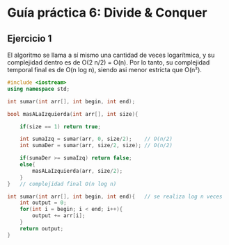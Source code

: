# Guía práctica 6: Divide & Conquer

## Ejercicio 1

El algoritmo se llama a sí mismo una cantidad de veces logarítmica, y su complejidad dentro es de O(2 n/2) = O(n). Por lo tanto, su complejidad temporal final es de O(n log n), siendo asi menor estricta que O(n²).
```cpp
#include <iostream>
using namespace std;

int sumar(int arr[], int begin, int end);

bool masALaIzquierda(int arr[], int size){

    if(size == 1) return true;

    int sumaIzq = sumar(arr, 0, size/2);    // O(n/2)
    int sumaDer = sumar(arr, size/2, size); // O(n/2)

    if(sumaDer >= sumaIzq) return false;
    else{
        masALaIzquierda(arr, size/2);
    }
}   // complejidad final O(n log n)

int sumar(int arr[], int begin, int end){   // se realiza log n veces
    int output = 0;
    for(int i = begin; i < end; i++){
        output += arr[i];
    }
    return output;
}
```